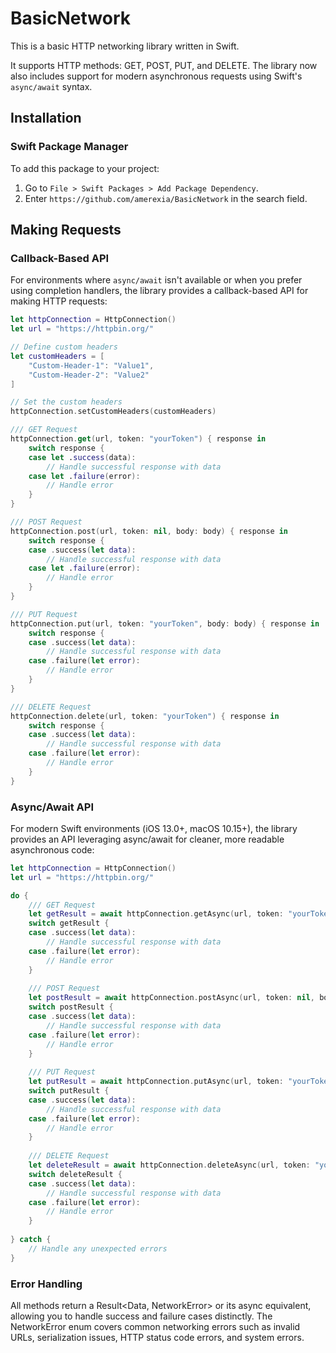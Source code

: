 # BasicNetwork

This is a basic HTTP networking library written in Swift.

It supports HTTP methods: GET, POST, PUT, and DELETE. The library now also includes support for modern asynchronous requests using Swift's `async/await` syntax.

## Installation

### Swift Package Manager

To add this package to your project:

1. Go to `File > Swift Packages > Add Package Dependency`.
2. Enter `https://github.com/amerexia/BasicNetwork` in the search field.

## Making Requests

### Callback-Based API

For environments where `async/await` isn't available or when you prefer using completion handlers, the library provides a callback-based API for making HTTP requests:

```swift
let httpConnection = HttpConnection()
let url = "https://httpbin.org/"

// Define custom headers
let customHeaders = [
    "Custom-Header-1": "Value1",
    "Custom-Header-2": "Value2"
]

// Set the custom headers
httpConnection.setCustomHeaders(customHeaders)

/// GET Request
httpConnection.get(url, token: "yourToken") { response in
    switch response {
    case let .success(data):
        // Handle successful response with data
    case let .failure(error):
        // Handle error
    }
}

/// POST Request
httpConnection.post(url, token: nil, body: body) { response in
    switch response {
    case .success(let data):
        // Handle successful response with data
    case let .failure(error):
        // Handle error
    }
}

/// PUT Request
httpConnection.put(url, token: "yourToken", body: body) { response in
    switch response {
    case .success(let data):
        // Handle successful response with data
    case .failure(let error):
        // Handle error
    }
}

/// DELETE Request
httpConnection.delete(url, token: "yourToken") { response in
    switch response {
    case .success(let data):
        // Handle successful response with data
    case .failure(let error):
        // Handle error
    }
}
```

### Async/Await API

For modern Swift environments (iOS 13.0+, macOS 10.15+), the library provides an API leveraging async/await for cleaner, more readable asynchronous code:

```swift
let httpConnection = HttpConnection()
let url = "https://httpbin.org/"

do {
    /// GET Request
    let getResult = await httpConnection.getAsync(url, token: "yourToken")
    switch getResult {
    case .success(let data):
        // Handle successful response with data
    case .failure(let error):
        // Handle error
    }
    
    /// POST Request
    let postResult = await httpConnection.postAsync(url, token: nil, body: body)
    switch postResult {
    case .success(let data):
        // Handle successful response with data
    case .failure(let error):
        // Handle error
    }
    
    /// PUT Request
    let putResult = await httpConnection.putAsync(url, token: "yourToken", body: body)
    switch putResult {
    case .success(let data):
        // Handle successful response with data
    case .failure(let error):
        // Handle error
    }
    
    /// DELETE Request
    let deleteResult = await httpConnection.deleteAsync(url, token: "yourToken")
    switch deleteResult {
    case .success(let data):
        // Handle successful response with data
    case .failure(let error):
        // Handle error
    }
    
} catch {
    // Handle any unexpected errors
}
```

### Error Handling

All methods return a Result<Data, NetworkError> or its async equivalent, allowing you to handle success and failure cases distinctly. The NetworkError enum covers common networking errors such as invalid URLs, serialization issues, HTTP status code errors, and system errors.
